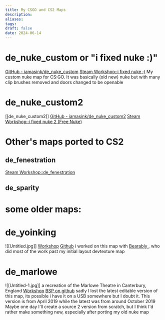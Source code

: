 ```yaml
---
title: My CSGO and CS2 Maps
description: 
aliases: 
tags: 
draft: false
date: 2024-06-14
---
```

# de_nuke_custom or "i fixed nuke :)"
[GitHub - iamasink/de\_nuke\_custom](https://github.com/iamasink/de_nuke_custom)
[Steam Workshop::i fixed nuke :)](https://steamcommunity.com/sharedfiles/filedetails/?id=1760139239)
My custom nuke map for CS:GO. It was basically (old new) nuke but with many clip brushes removed and doors changed to be openable

# de_nuke_custom2
[[de_nuke_custom2]]
[GitHub - iamasink/de\_nuke\_custom2](https://github.com/iamasink/de_nuke_custom2)
[Steam Workshop::i fixed nuke 2 (Free Nuke)](https://steamcommunity.com/sharedfiles/filedetails/?id=3267259025)


# Other's maps ported to CS2
## de_fenestration
[Steam Workshop::de\_fenestration](https://steamcommunity.com/sharedfiles/filedetails/?id=3282180842)

## de_sparity



# some older maps:


# de_yoinking
![[Untitled.jpg]]
[Workshop](https://steamcommunity.com/sharedfiles/filedetails/?id=2515182620)
[Github](https://github.com/iamasink/de_yoinking)
i worked on this map with [Bearably ](https://github.com/Bearably), who did most of the work past my initial layout devtexture map
# de_marlowe
![[Untitled-1.jpg]]
a recreation of the Marlowe Theatre in Canterbury, England
[Workshop](https://steamcommunity.com/sharedfiles/filedetails/changelog/1710722078)
[BSP on github](https://github.com/iamasink/de_marlowe)
sadly I lost the latest editable version of this map, its possible i have it on a USB somewhere but I doubt it. This version is from April 2019 while the latest was from around October 2019
Maybe one day I'll create a source 2 version from scratch, but I think I'd rather make something new, especially after porting my old nuke map